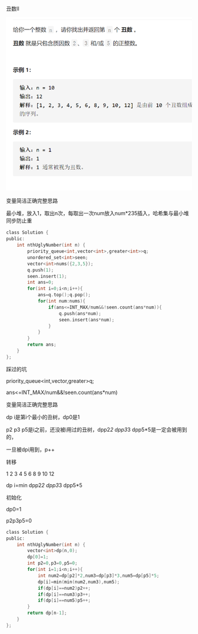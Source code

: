 丑数II

![img](image/1628562419280.png)

变量简洁正确完整思路

最小堆，放入1，取出n次，每取出一次num放入num*235插入，哈希集与最小堆同步防止重

```c
class Solution {
public:
    int nthUglyNumber(int n) {
        priority_queue<int,vector<int>,greater<int>>q;
        unordered_set<int>seen;
        vector<int>nums({2,3,5});
        q.push(1);
        seen.insert(1);
        int ans=0;
        for(int i=0;i<n;i++){
            ans=q.top();q.pop();
            for(int num:nums){
                if(ans<=INT_MAX/num&&!seen.count(ans*num)){
                    q.push(ans*num);
                    seen.insert(ans*num);
                }
            }
        }
        return ans;
    }
};

```




踩过的坑

   priority_queue<int,vector<int>,greater<int>>q;

ans<=INT_MAX/num&&!seen.count(ans*num)

变量简洁正确完整思路

dp i是第i个最小的丑树，dp0是1

p2 p3 p5是i之前，还没被i用过的丑树，dpp2*2 dpp3*3 dpp5*5是一定会被用到的，

一旦被dpi用到，p++

转移

1 2 3 4 5 6 8 9 10 12

dp i=min  dpp2*2  dpp3*3  dpp5*5

初始化

dp0=1 

p2p3p5=0

```c
class Solution {
public:
    int nthUglyNumber(int n) {
        vector<int>dp(n,0);
        dp[0]=1;
        int p2=0,p3=0,p5=0;
        for(int i=1;i<n;i++){
            int num2=dp[p2]*2,num3=dp[p3]*3,num5=dp[p5]*5;
            dp[i]=min(min(num2,num3),num5);
            if(dp[i]==num2)p2++;
            if(dp[i]==num3)p3++;
            if(dp[i]==num5)p5++;
        }
        return dp[n-1];
    }
};
```

